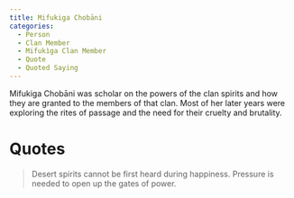 ```yaml
---
title: Mifukiga Chobāni
categories:
  - Person
  - Clan Member
  - Mifukìga Clan Member
  - Quote
  - Quoted Saying
---
```


Mifukiga Chobāni was scholar on the powers of the clan spirits and how they are granted to the members of that clan. Most of her later years were exploring the rites of passage and the need for their cruelty and brutality.

# Quotes

> Desert spirits cannot be first heard during happiness. Pressure is needed to open up the gates of power.
